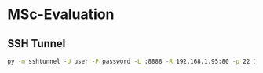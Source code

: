 # MSc-Evaluation

## SSH Tunnel
```bash
py -m sshtunnel -U user -P password -L :8888 -R 192.168.1.95:80 -p 22 192.168.1.90
```

